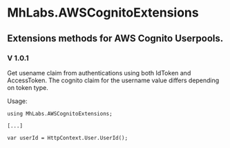 # MhLabs.AWSCognitoExtensions

## Extensions methods for AWS Cognito Userpools.

### V 1.0.1
Get usename claim from authentications using both IdToken and AccessToken. The cognito claim for the username value differs depending on token type.

Usage:

```
using MhLabs.AWSCognitoExtensions;

[...]

var userId = HttpContext.User.UserId();
```
